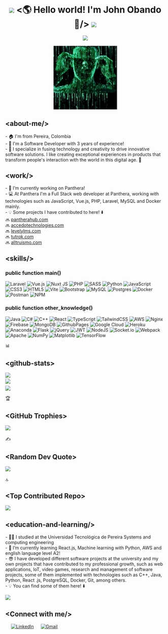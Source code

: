 <h1 align="center">
  <img src="GIF/Earth.gif" width="24px">
    &lt;🌎 Hello world! I'm John Obando 👋/&gt;
  <img src="GIF/Hi.gif" width="40px" />
</h1>

<p align="center">
  <a href="https://github.com/DenverCoder1/readme-typing-svg"><img src="https://readme-typing-svg.herokuapp.com?font=Consolas&color=%2300FF00&backgroundColor=%23000000&&size=25&center=true&vCenter=true&width=600&height=100&lines=I'm+Full+Stack+Software+Developer;Systems+and+Computing+Engineer;"></a>
</p>

<div align="center">
  <img src="matrix.png" alt="Texto alternativo" width="200" height="200">
</div>

<h2>&lt;about-me/&gt;</h2>
<p>
   - 🏠 I'm from Pereira, Colombia <br/>
   - 👾 I'm a Software Developer with 3 years of experience! <br/>
   - 💯 I specialize in fusing technology and creativity to drive innovative software solutions. I like creating exceptional experiences in products that transform people's interaction with the world in this digital age. 🤘
</p>

<h2>&lt;work/&gt;</h2>
<p>
   - 👷 I’m currently working on Panthera! <br/>
   - 💻 At Panthera I'm a Full Stack web developer at Panthera, working with technologies such as JavaScript, Vue.js, PHP, Laravel, MySQL and Docker mainly. <br/>
   - 💡 Some projects I have contributed to here! ⬇️ <br/>
    🔜 <a href="https://pantherahub.com/">pantherahub.com</a> <br/>
    🔜 <a href="https://accedotechnologies.com/">accedotechnologies.com</a> <br/>
    🔜 <a href="https://levelylms.com/">levelylms.com</a> <br/>
    🔜 <a href="https://tutrok.com/">tutrok.com</a> <br/>
    🔜 <a href="https://alltruismo.com/">alltruismo.com</a> <br/>
</p>

<h2>&lt;skills/&gt;</h2>

<h3>public function main()</h3>

![Laravel](https://img.shields.io/badge/laravel-%23FF2D20.svg?style=for-the-badge&logo=laravel&logoColor=white) 
![Vue.js](https://img.shields.io/badge/vue.js-%2335495e.svg?style=for-the-badge&logo=vuedotjs&logoColor=%234FC08D)
![Nuxt JS](https://img.shields.io/badge/Nuxt-002E3B?style=for-the-badge&logo=nuxt.js&logoColor=#00DC82) 
![PHP](https://img.shields.io/badge/php-%23777BB4.svg?style=for-the-badge&logo=php&logoColor=white)
![SASS](https://img.shields.io/badge/SASS-hotpink.svg?style=for-the-badge&logo=SASS&logoColor=white) 
![Python](https://img.shields.io/badge/python-3670A0?style=for-the-badge&logo=python&logoColor=ffdd54)
![JavaScript](https://img.shields.io/badge/javascript-%23323330.svg?style=for-the-badge&logo=javascript&logoColor=%23F7DF1E) 
![CSS3](https://img.shields.io/badge/css3-%231572B6.svg?style=for-the-badge&logo=css3&logoColor=white) 
![HTML5](https://img.shields.io/badge/html5-%23E34F26.svg?style=for-the-badge&logo=html5&logoColor=white) 
![Vite](https://img.shields.io/badge/vite-%23646CFF.svg?style=for-the-badge&logo=vite&logoColor=white)
![Bootstrap](https://img.shields.io/badge/bootstrap-%238511FA.svg?style=for-the-badge&logo=bootstrap&logoColor=white) 
![MySQL](https://img.shields.io/badge/mysql-%2300000f.svg?style=for-the-badge&logo=mysql&logoColor=white) 
![Postgres](https://img.shields.io/badge/postgres-%23316192.svg?style=for-the-badge&logo=postgresql&logoColor=white)
![Docker](https://img.shields.io/badge/docker-%230db7ed.svg?style=for-the-badge&logo=docker&logoColor=white) 
![Postman](https://img.shields.io/badge/Postman-FF6C37?style=for-the-badge&logo=postman&logoColor=white)
![NPM](https://img.shields.io/badge/NPM-%23CB3837.svg?style=for-the-badge&logo=npm&logoColor=white) 

<h3>public function other_knowledge()</h3>

![Java](https://img.shields.io/badge/java-%23ED8B00.svg?style=for-the-badge&logo=openjdk&logoColor=white) 
![C#](https://img.shields.io/badge/c%23-%23239120.svg?style=for-the-badge&logo=csharp&logoColor=white) 
![C++](https://img.shields.io/badge/c++-%2300599C.svg?style=for-the-badge&logo=c%2B%2B&logoColor=white)
![React](https://img.shields.io/badge/react-%2320232a.svg?style=for-the-badge&logo=react&logoColor=%2361DAFB)
![TypeScript](https://img.shields.io/badge/typescript-%23007ACC.svg?style=for-the-badge&logo=typescript&logoColor=white)
![TailwindCSS](https://img.shields.io/badge/tailwindcss-%2338B2AC.svg?style=for-the-badge&logo=tailwind-css&logoColor=white) 
![AWS](https://img.shields.io/badge/AWS-%23FF9900.svg?style=for-the-badge&logo=amazon-aws&logoColor=white) 
![Nginx](https://img.shields.io/badge/nginx-%23009639.svg?style=for-the-badge&logo=nginx&logoColor=white) 
![Firebase](https://img.shields.io/badge/Firebase-039BE5?style=for-the-badge&logo=Firebase&logoColor=white) 
![MongoDB](https://img.shields.io/badge/MongoDB-%234ea94b.svg?style=for-the-badge&logo=mongodb&logoColor=white) 
![GithubPages](https://img.shields.io/badge/github%20pages-121013?style=for-the-badge&logo=github&logoColor=white) 
![Google Cloud](https://img.shields.io/badge/GoogleCloud-%234285F4.svg?style=for-the-badge&logo=google-cloud&logoColor=white) 
![Heroku](https://img.shields.io/badge/heroku-%23430098.svg?style=for-the-badge&logo=heroku&logoColor=white) 
![Anaconda](https://img.shields.io/badge/Anaconda-%2344A833.svg?style=for-the-badge&logo=anaconda&logoColor=white) 
![Flask](https://img.shields.io/badge/flask-%23000.svg?style=for-the-badge&logo=flask&logoColor=white) 
![jQuery](https://img.shields.io/badge/jquery-%230769AD.svg?style=for-the-badge&logo=jquery&logoColor=white) 
![JWT](https://img.shields.io/badge/JWT-black?style=for-the-badge&logo=JSON%20web%20tokens) 
![NodeJS](https://img.shields.io/badge/node.js-6DA55F?style=for-the-badge&logo=node.js&logoColor=white) 
![Socket.io](https://img.shields.io/badge/Socket.io-black?style=for-the-badge&logo=socket.io&badgeColor=010101) 
![Webpack](https://img.shields.io/badge/webpack-%238DD6F9.svg?style=for-the-badge&logo=webpack&logoColor=black) 
![Apache](https://img.shields.io/badge/apache-%23D42029.svg?style=for-the-badge&logo=apache&logoColor=white) 
![NumPy](https://img.shields.io/badge/numpy-%23013243.svg?style=for-the-badge&logo=numpy&logoColor=white) 
![Matplotlib](https://img.shields.io/badge/Matplotlib-%23ffffff.svg?style=for-the-badge&logo=Matplotlib&logoColor=black) 
![TensorFlow](https://img.shields.io/badge/TensorFlow-%23FF6F00.svg?style=for-the-badge&logo=TensorFlow&logoColor=white) 

📊 <h2>&lt;github-stats&gt;</h2>
![](https://github-readme-stats.vercel.app/api?username=AlejoObandoGil&theme=vue-dark&hide_border=false&include_all_commits=true&count_private=true)<br/>
![](https://github-readme-streak-stats.herokuapp.com/?user=AlejoObandoGil&theme=vue-dark&hide_border=false)<br/>
<img  align="center"  src="https://github-readme-stats.anuraghazra1.vercel.app/api/top-langs/?username=AlejoObandoGil&theme=vue-dark&hide_border=false&no-bg=true&no-frame=true&langs_count=10"/>

🏆 <h2>&lt;GitHub Trophies&gt;</h2>
![](https://github-profile-trophy.vercel.app/?username=AlejoObandoGil&theme=matrix&no-frame=false&no-bg=true&margin-w=4)

✍️ <h2>&lt;Random Dev Quote&gt;</h2>
![](https://quotes-github-readme.vercel.app/api?type=horizontal&theme=radical)

🔝 <h2>&lt;Top Contributed Repo&gt;</h2>
![](https://github-contributor-stats.vercel.app/api?username=AlejoObandoGil&limit=5&theme=monokai&combine_all_yearly_contributions=true)

<h2>&lt;education-and-learning/&gt;</h2>
<p>
   - 👨‍🎓 I studied at the Universidad Tecnológica de Pereira Systems and computing engineering <br/>
   - 🌱 I’m currently learning React.js, Machine learning with Python, AWS and english language level A2! <br/>
   - 😎 I have developed different software projects at the university and my own projects that have contributed to my professional growth, such as web applications, IoT, video games, research and management of software projects, some of them implemented with technologies such as C++, Java, Python, React .js, PostgreSQL, Docker, Git, among others. <br/>
   - 💡 You can find some of them here! ⬇️
 </p>

 [![](https://visitcount.itsvg.in/api?id=AlejoObandoGil&icon=2&color=3)](https://visitcount.itsvg.in)
 
<h2> &lt;Connect with me/&gt; </h2>
&emsp;
<a href="https://www.linkedin.com/in/alejandro-obando-1574a2207/"><img src="https://img.shields.io/badge/linkedin-%230A66C2.svg?style=plastic&logo=linkedin&logoColor=white" alt="LinkedIn"/></a>
&emsp;
<a href="mailto:alejoobando.gil@gmail.com"><img img src="https://img.shields.io/badge/gmail-%23EA4335.svg?style=plastic&logo=gmail&logoColor=white" alt="Gmail"/></a>
